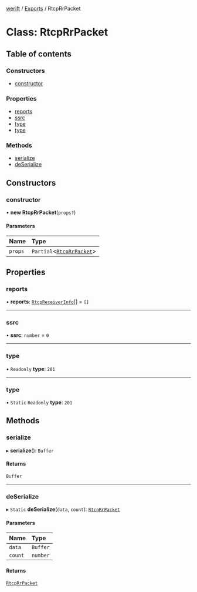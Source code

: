 [werift](../README.md) / [Exports](../modules.md) / RtcpRrPacket

# Class: RtcpRrPacket

## Table of contents

### Constructors

- [constructor](RtcpRrPacket.md#constructor)

### Properties

- [reports](RtcpRrPacket.md#reports)
- [ssrc](RtcpRrPacket.md#ssrc)
- [type](RtcpRrPacket.md#type)
- [type](RtcpRrPacket.md#type-1)

### Methods

- [serialize](RtcpRrPacket.md#serialize)
- [deSerialize](RtcpRrPacket.md#deserialize)

## Constructors

### constructor

• **new RtcpRrPacket**(`props?`)

#### Parameters

| Name | Type |
| :------ | :------ |
| `props` | `Partial`<[`RtcpRrPacket`](RtcpRrPacket.md)\> |

## Properties

### reports

• **reports**: [`RtcpReceiverInfo`](RtcpReceiverInfo.md)[] = `[]`

___

### ssrc

• **ssrc**: `number` = `0`

___

### type

• `Readonly` **type**: ``201``

___

### type

▪ `Static` `Readonly` **type**: ``201``

## Methods

### serialize

▸ **serialize**(): `Buffer`

#### Returns

`Buffer`

___

### deSerialize

▸ `Static` **deSerialize**(`data`, `count`): [`RtcpRrPacket`](RtcpRrPacket.md)

#### Parameters

| Name | Type |
| :------ | :------ |
| `data` | `Buffer` |
| `count` | `number` |

#### Returns

[`RtcpRrPacket`](RtcpRrPacket.md)
